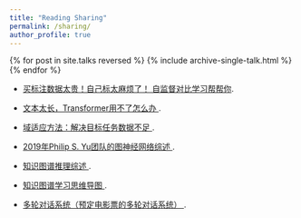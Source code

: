 ```yaml
---
title: "Reading Sharing"
permalink: /sharing/
author_profile: true
---
```



{% for post in site.talks reversed %}
  {% include archive-single-talk.html %}
{% endfor %}

* <a href="https://blog.csdn.net/xiaoqianlizhen/article/details/108830857" target="_blank">买标注数据太贵！自己标太麻烦了！ 自监督对比学习帮帮你</a>.<br>

* <a href="https://blog.csdn.net/xiaoqianlizhen/article/details/108830964" target="_blank">文本太长，Transformer用不了怎么办 </a>.<br>

- <a href="https://blog.csdn.net/xiaoqianlizhen/article/details/108806122" target="_blank">域适应方法：解决目标任务数据不足 </a>.<br>


- <a href="https://blog.csdn.net/xiaoqianlizhen/article/details/108699371">2019年Philip S. Yu团队的图神经网络综述 </a>.<br>


- <a href="https://blog.csdn.net/xiaoqianlizhen/article/details/106026106">知识图谱推理综述 </a>.<br>


- <a href="https://blog.csdn.net/xiaoqianlizhen/article/details/101195300">知识图谱学习思维导图 </a>.<br>


- <a href="https://blog.csdn.net/xiaoqianlizhen/article/details/90259817">多轮对话系统（预定电影票的多轮对话系统） </a>.<br>


